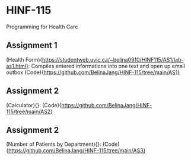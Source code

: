 # HINF-115
Programming for Health Care

## Assignment 1
(Health Form){https://studentweb.uvic.ca/~belina0910/HINF115/AS1/lab-as1.html}: Compiles entered informations into one text and open up email outbox (Code){https://github.com/BelinaJang/HINF-115/tree/main/AS1}

## Assignment 2
(Calculator){}: (Code){https://github.com/BelinaJang/HINF-115/tree/main/AS2}

## Assignment 2
(Number of Patients by Department){}: (Code){https://github.com/BelinaJang/HINF-115/tree/main/AS3}
